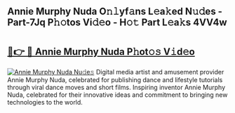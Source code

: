 ## Annie Murphy Nuda O𝚗𝚕yf𝚊ns L𝚎a𝚔ed N𝚞𝚍es - Part-7Jq P𝚑𝚘tos Vi𝚍𝚎o - H𝚘𝚝 Part L𝚎a𝚔s 4VV4w

# <h2><a href="http://kfclb9a.oniu.top/?m=Annie+Murphy+Nuda">🔗👉 🔴 Annie Murphy Nuda P𝚑ot𝚘𝚜 V𝚒d𝚎o</a></h2>

[![Annie Murphy Nuda Nu𝚍e𝚜](https://i.imgur.com/0qMVB7G.gif)](http://kfclb9a.oniu.top/?m=Annie+Murphy+Nuda)
Digital media artist and amusement provider Annie Murphy Nuda, celebrated for publishing dance and lifestyle tutorials through viral dance moves and short films. Inspiring inventor Annie Murphy Nuda, celebrated for their innovative ideas and commitment to bringing new technologies to the world.  
